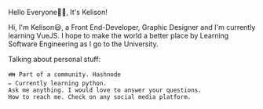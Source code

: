 Hello Everyone👋🏾, It's Kelison!

Hi, I'm Kelison😃, a Front End-Developer, Graphic Designer and I'm currently learning VueJS. I hope to make the world a better place by Learning Software Engineering as I go to the University.

Talking about personal stuff:

    👪 Part of a community. Hashnode
    ✏ Currently learning python.
    Ask me anything. I would love to answer your questions.
    How to reach me. Check on any social media platform.

